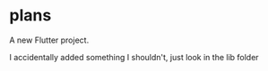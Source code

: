 # plans

A new Flutter project.

I accidentally added something I shouldn't, just look in the lib folder
